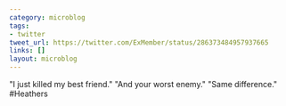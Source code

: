 ```yaml
---
category: microblog
tags:
- twitter
tweet_url: https://twitter.com/ExMember/status/286373484957937665
links: []
layout: microblog
---
```

"I just killed my best friend."
"And your worst enemy."
"Same difference."
#Heathers
